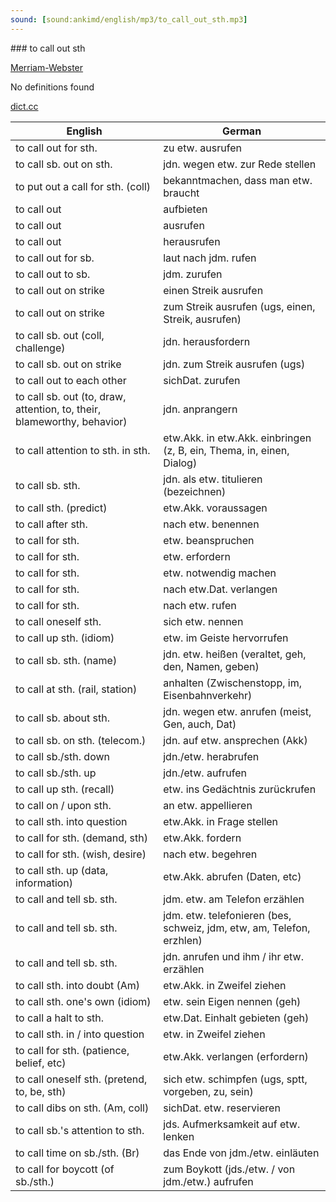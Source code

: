 ```yaml
---
sound: [sound:ankimd/english/mp3/to_call_out_sth.mp3]
---
```


\### to call out sth

[Merriam-Webster](https://www.merriam-webster.com/dictionary/to+call+out+sth)

No definitions found

[dict.cc](https://www.dict.cc/to+call+out+sth)

| English        | German       |
| -------------- | ------------ |
| to call out for sth. | zu etw. ausrufen |
| to call sb. out on sth. | jdn. wegen etw. zur Rede stellen |
| to put out a call for sth. (coll) | bekanntmachen, dass man etw. braucht |
| to call out | aufbieten |
| to call out | ausrufen |
| to call out | herausrufen |
| to call out for sb. | laut nach jdm. rufen |
| to call out to sb. | jdm. zurufen |
| to call out on strike | einen Streik ausrufen |
| to call out on strike | zum Streik ausrufen (ugs, einen, Streik, ausrufen) |
| to call sb. out (coll, challenge) | jdn. herausfordern |
| to call sb. out on strike | jdn. zum Streik ausrufen (ugs) |
| to call out to each other | sichDat. zurufen |
| to call sb. out (to, draw, attention, to, their, blameworthy, behavior) | jdn. anprangern |
| to call attention to sth. in sth. | etw.Akk. in etw.Akk. einbringen (z, B, ein, Thema, in, einen, Dialog) |
| to call sb. sth. | jdn. als etw. titulieren (bezeichnen) |
| to call sth. (predict) | etw.Akk. voraussagen |
| to call after sth. | nach etw. benennen |
| to call for sth. | etw. beanspruchen |
| to call for sth. | etw. erfordern |
| to call for sth. | etw. notwendig machen |
| to call for sth. | nach etw.Dat. verlangen |
| to call for sth. | nach etw. rufen |
| to call oneself sth. | sich etw. nennen |
| to call up sth. (idiom) | etw. im Geiste hervorrufen |
| to call sb. sth. (name) | jdn. etw. heißen (veraltet, geh, den, Namen, geben) |
| to call at sth. (rail, station) | anhalten (Zwischenstopp, im, Eisenbahnverkehr) |
| to call sb. about sth. | jdn. wegen etw. anrufen (meist, Gen, auch, Dat) |
| to call sb. on sth. (telecom.) | jdn. auf etw. ansprechen (Akk) |
| to call sb./sth. down | jdn./etw. herabrufen |
| to call sb./sth. up | jdn./etw. aufrufen |
| to call up sth. (recall) | etw. ins Gedächtnis zurückrufen |
| to call on / upon sth. | an etw. appellieren |
| to call sth. into question | etw.Akk. in Frage stellen |
| to call for sth. (demand, sth) | etw.Akk. fordern |
| to call for sth. (wish, desire) | nach etw. begehren |
| to call sth. up (data, information) | etw.Akk. abrufen (Daten, etc) |
| to call and tell sb. sth. | jdm. etw. am Telefon erzählen |
| to call and tell sb. sth. | jdm. etw. telefonieren (bes, schweiz, jdm, etw, am, Telefon, erzhlen) |
| to call and tell sb. sth. | jdn. anrufen und ihm / ihr etw. erzählen |
| to call sth. into doubt (Am) | etw.Akk. in Zweifel ziehen |
| to call sth. one's own (idiom) | etw. sein Eigen nennen (geh) |
| to call a halt to sth. | etw.Dat. Einhalt gebieten (geh) |
| to call sth. in / into question | etw. in Zweifel ziehen |
| to call for sth. (patience, belief, etc) | etw.Akk. verlangen (erfordern) |
| to call oneself sth. (pretend, to, be, sth) | sich etw. schimpfen (ugs, sptt, vorgeben, zu, sein) |
| to call dibs on sth. (Am, coll) | sichDat. etw. reservieren |
| to call sb.'s attention to sth. | jds. Aufmerksamkeit auf etw. lenken |
| to call time on sb./sth. (Br) | das Ende von jdm./etw. einläuten |
| to call for boycott (of sb./sth.) | zum Boykott (jds./etw. / von jdm./etw.) aufrufen |
